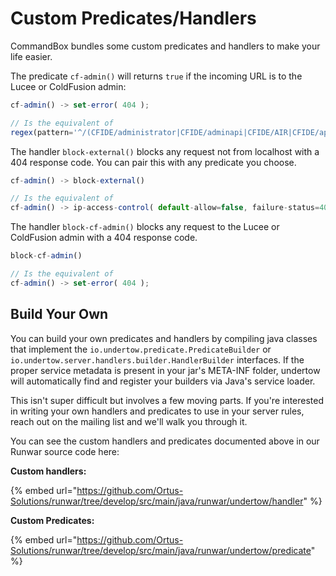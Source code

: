 # Custom Predicates/Handlers

CommandBox bundles some custom predicates and handlers to make your life easier.  

The predicate `cf-admin()` will returns `true` if the incoming URL is to the Lucee or ColdFusion admin: 

```javascript
cf-admin() -> set-error( 404 ); 

// Is the equivalent of 
regex(pattern='^/(CFIDE/administrator|CFIDE/adminapi|CFIDE/AIR|CFIDE/appdeployment|CFIDE/cfclient|CFIDE/classes|CFIDE/componentutils|CFIDE/debug|CFIDE/images|CFIDE/orm|CFIDE/portlets|CFIDE/scheduler|CFIDE/ServerManager|CFIDE/services|CFIDE/websocket|CFIDE/wizards|lucee/admin)/.*', case-sensitive=false) -> set-error(404) 

```

The handler `block-external()` blocks any request not from localhost with a 404 response code. You can pair this with any predicate you choose.

```javascript
cf-admin() -> block-external() 

// Is the equivalent of 
cf-admin() -> ip-access-control( default-allow=false, failure-status=404, acl={ 127.*.*.* allow } ) 
```

The handler `block-cf-admin()` blocks any request to the Lucee or ColdFusion admin with a 404 response code.

```javascript
block-cf-admin() 

// Is the equivalent of 
cf-admin() -> set-error( 404 ); 
```

## Build Your Own

You can build your own predicates and handlers by compiling java classes that implement the `io.undertow.predicate.PredicateBuilder` or `io.undertow.server.handlers.builder.HandlerBuilder` interfaces.  If the proper service metadata is present in your jar's META-INF folder, undertow will automatically find and register your builders via Java's service loader.  

This isn't super difficult but involves a few moving parts.  If you're interested in writing your own handlers and predicates to use in your server rules, reach out on the mailing list and we'll walk you through it.

You can see the custom handlers and predicates documented above in our Runwar source code here:

**Custom handlers:**

{% embed url="https://github.com/Ortus-Solutions/runwar/tree/develop/src/main/java/runwar/undertow/handler" %}

**Custom Predicates:**

{% embed url="https://github.com/Ortus-Solutions/runwar/tree/develop/src/main/java/runwar/undertow/predicate" %}



